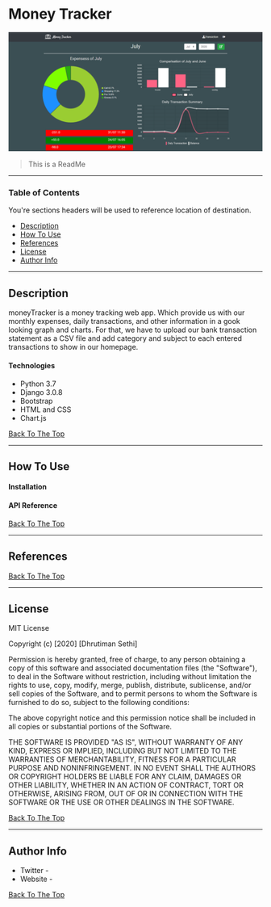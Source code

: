 # Money Tracker 

![Project Image](static/images/moneyTrackerHomePage.png?raw=true "Home Page")

> This is a ReadMe

---

### Table of Contents
You're sections headers will be used to reference location of destination.

- [Description](#description)
- [How To Use](#how-to-use)
- [References](#references)
- [License](#license)
- [Author Info](#author-info)

---

## Description
moneyTracker is a money tracking web app. Which provide us with our monthly expenses, daily transactions, and other information in a gook looking graph and charts. For that, we have to upload our bank transaction statement as a CSV file and add category and subject to each entered transactions to show in our homepage.

#### Technologies

- Python 3.7
- Django 3.0.8
- Bootstrap
- HTML and CSS
- Chart.js

[Back To The Top](#Money-Tracker )

---

## How To Use

#### Installation



#### API Reference


[Back To The Top](#Money-Tracker )

---

## References
[Back To The Top](#Money-Tracker )

---

## License

MIT License

Copyright (c) [2020] [Dhrutiman Sethi]

Permission is hereby granted, free of charge, to any person obtaining a copy
of this software and associated documentation files (the "Software"), to deal
in the Software without restriction, including without limitation the rights
to use, copy, modify, merge, publish, distribute, sublicense, and/or sell
copies of the Software, and to permit persons to whom the Software is
furnished to do so, subject to the following conditions:

The above copyright notice and this permission notice shall be included in all
copies or substantial portions of the Software.

THE SOFTWARE IS PROVIDED "AS IS", WITHOUT WARRANTY OF ANY KIND, EXPRESS OR
IMPLIED, INCLUDING BUT NOT LIMITED TO THE WARRANTIES OF MERCHANTABILITY,
FITNESS FOR A PARTICULAR PURPOSE AND NONINFRINGEMENT. IN NO EVENT SHALL THE
AUTHORS OR COPYRIGHT HOLDERS BE LIABLE FOR ANY CLAIM, DAMAGES OR OTHER
LIABILITY, WHETHER IN AN ACTION OF CONTRACT, TORT OR OTHERWISE, ARISING FROM,
OUT OF OR IN CONNECTION WITH THE SOFTWARE OR THE USE OR OTHER DEALINGS IN THE
SOFTWARE.

[Back To The Top](#Money-Tracker )

---

## Author Info

- Twitter - 
- Website - 

[Back To The Top](#Money-Tracker )
